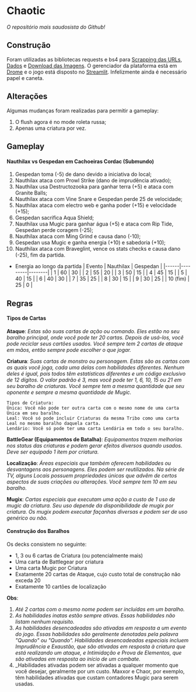 # Chaotic

_O repositório mais saudosista do Github!_

## Construção

Foram utilizadas as bibliotecas requests e bs4 para [Scrapping das URLs](scrapping.py), [Dados](stats.py) e [Download das Imagens](images.py). O gerenciador da plataforma está em [Drome](drome.py) e o jogo está disposto no [Streamlit](app.py). Infelizmente ainda é necessário papel e caneta.

## Alterações

Algumas mudanças foram realizadas para permitir a gameplay:

1. O flush agora é no mode roleta russa;
2. Apenas uma criatura por vez.

## Gameplay

#### Nauthilax vs Gespedan em Cachoeiras Cordac (Submundo)

1. Gespedan toma (-5) de dano devido a iniciativa do local;
2. Nauthilax ataca com Prowl Strike (dano de imprudência ativado);
3. Nauthilax usa Destructozooka para ganhar terra (+5) e ataca com Granite Balls;
4. Nauthilax ataca com Vine Snare e Gespedan perde 25 de velocidade;
5. Nauthilax ataca com electro web e ganha poder (+15) e velocidade (+15);
6. Gespedan sacrifica Aqua Shield;
7. Nauthilax usa Mugic para ganhar água (+5) e ataca com Rip Tide, Gespedan perde coragem (-25);
8. Nauthilax ataca com Ming Grind e causa dano (-10);
9. Gespedan usa Mugic e ganha energia (+10) e sabedoria (+10);
10. Nauthilax ataca com Braveglint, vence os stats checks e causa dano (-25), fim da partida.

* Energia ao longo da partida
| Evento | Nauthilax | Gespedan |
|------|---------|--------|
| 1 | 60 | 30 |
| 2 | 55 | 20 |
| 3 | 50 | 15 |
| 4 | 45 | 15 |
| 5 | 40 | 15 |
| 6 | 40 | 30 |
| 7 | 35 | 25 |
| 8 | 30 | 15 |
| 9 | 30 | 25 | 
| 10 (fim) | 25 | 0 | 

## Regras

#### Tipos de Cartas

**Ataque**: _Estas são suas cartas de ação ou comando. Eles estão no seu baralho principal, onde você pode ter 20 cartas. Depois de usá-los, você pode reciclar seus cartões usados. Você sempre tem 2 cartas de ataque em mãos, então sempre pode escolher o que jogar._

**Criatura**: _Suas cartas de monstro ou personagem. Estas são as cartas com as quais você joga, cada uma delas com habilidades diferentes. Nenhum deles é igual, pois todos têm estatísticas diferentes e um código exclusivo de 12 dígitos. O valor padrão é 3, mas você pode ter 1, 6, 10, 15 ou 21 em seu baralho de criaturas. Você sempre tem a mesma quantidade que seu oponente e sempre a mesma quantidade de Mugic._

```
Tipos de Criatura: 
Única: Você não pode ter outra carta com o mesmo nome de uma carta Única em seu baralho.
Leal: Você só pode incluir Criaturas da mesma Tribo como uma carta Leal no mesmo baralho daquela carta.
Lendário: Você só pode ter uma carta Lendária em todo o seu baralho.
```

**BattleGear (Equipamentos de Batalha)**: _Equipamentos trazem melhorias nos status das criaturas e podem gerar efeitos diversos quando usados. Deve ser equipado 1 item por criatura._

**Localização**: _Áreas especiais que também oferecem habilidades ou desvantagens aos personagens. Eles podem ser reutilizados. Na série de TV, alguns Locais possuem propriedades únicas que advêm de certos aspectos de suas criações ou alterações. Você sempre tem 10 em seu baralho._

**Mugix**: _Cartas especiais que executam uma ação a custo de 1 uso de mugic da criatura. Seu uso depende da disponibilidade de mugix por criatura. Os mugix podem executar façanhas diversas e podem ser de uso genérico ou não._

#### Construção dos Baralhos

Os decks consistem no seguinte:

- 1, 3 ou 6 cartas de Criatura (ou potencialmente mais)
- Uma carta de Battlegear por criatura
- Uma carta Mugic por Criatura
- Exatamente 20 cartas de Ataque, cujo custo total de construção não exceda 20
- Exatamente 10 cartões de localização

**Obs**: 

1. _Até 2 cartas com o mesmo nome podem ser incluídas em um baralho._
2. _As habilidades inatas estão sempre ativas. Essas habilidades não listam nenhum requisito._
3. _As habilidades desencadeadas são ativadas em resposta a um evento do jogo. Essas habilidades são geralmente denotadas pela palavra "Quando" ou "Quando". Habilidades desencadeadas especiais incluem Imprudência e Exaustão, que são ativadas em resposta à criatura que está realizando um ataque, e Intimidação e Prova de Elementos, que são ativadas em resposta ao início de um combate._
4. _Habilidades ativadas podem ser ativadas a qualquer momento que você desejar, geralmente por um custo. Maxxor e Chaor, por exemplo, têm habilidades ativadas que custam contadores Mugic para serem usadas.
